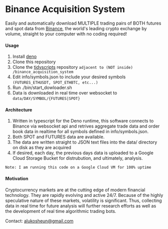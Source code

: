 # Binance Acquisition System
Easily and automatically download MULTIPLE trading pairs of BOTH futures and spot data from [Binance](https://www.binance.com/en), the world's leading crypto
exchange by volume, straight to your computer with no coding required! 

#### Usage 
1. Install [deno](https://deno.land/) 
2. Clone this repository 
3. Clone the [tidyscripts](https://github.com/sheunaluko/tidyscripts) repository ```adjacent to (NOT inside) /binance_acquisition_system```
4. Edit info/symbols.json to include your desired symbols ```(FUTURES_ETHUSDT, SPOT_ETHBTC, etc...)```
5. Run ./bin/start_dowloader.sh 
6. Data is downloaded in real time over websocket to ```data/DAY/SYMBOL/{FUTURES|SPOT}```

#### Architecture
1. Written in typescript for the Deno runtime, this software connects to Binance via websocket api and retrives aggregate trade data and order book data
in realtime for all symbols defined in info/symbols.json. 
2. Both SPOT and FUTURES data are available. 
3. The data are written straight to JSON text files into the data/
directory on disk as they are acquired 
4. If desired, each day, the previous days data is uploaded to a Google Cloud Storage Bucket for distrubution, and ultimately, analysis.

```Note: I am running this code on a Google Cloud VM for 100% uptime```

#### Motivation 
Cryptocurrency markets are at the cutting edge of modern financial technology. They are rapidly evolving and active 24/7. Because of the highly speculative 
nature of these markets, volatility is significant. Thus, collecting data in real time for future analysis will further research efforts as well as the 
development of real time algorithmic trading bots. 

Contact: alukosheun@gmail.com 

